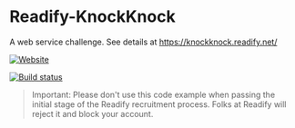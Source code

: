 # Readify-KnockKnock

A web service challenge. See details at https://knockknock.readify.net/

[![Website](https://img.shields.io/website-up-down-green-red/http/shields.io.svg?maxAge=2592000)](http://readify-knockknock.azurewebsites.net/RedPill.svc)

[![Build status](https://ci.appveyor.com/api/projects/status/naoxdxxw59yivwqd?svg=true)](https://ci.appveyor.com/project/OlegBurov/readify-knockknock)

> Important: Please don't use this code example when passing the initial stage of the Readify recruitment process. Folks at Readify will reject it and block your account.
